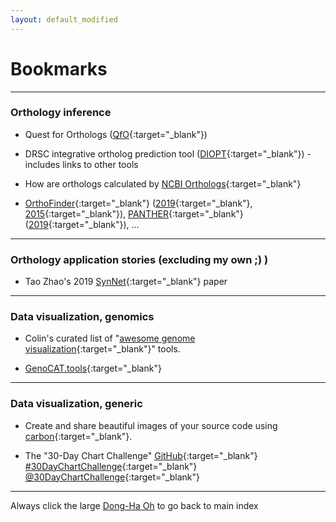 ```yaml
---
layout: default_modified
---
```


# Bookmarks

___
### Orthology inference


- Quest for Orthologs ([QfO](https://questfororthologs.org/){:target="_blank"})

- DRSC integrative ortholog prediction tool ([DIOPT](https://fgr.hms.harvard.edu/diopt-documentation){:target="_blank"}) - includes links to other tools

- How are orthologs calculated by [NCBI Orthologs](https://www.ncbi.nlm.nih.gov/kis/info/how-are-orthologs-calculated/){:target="_blank"}

- [OrthoFinder](https://github.com/davidemms/OrthoFinder){:target="_blank"} ([2019](https://doi.org/10.1186/s13059-019-1832-y){:target="_blank"}, [2015](https://doi.org/10.1186/s13059-015-0721-2){:target="_blank"}), [PANTHER](http://pantherdb.org/panther/){:target="_blank"} ([2019](https://doi.org/10.1038/s41596-019-0128-8){:target="_blank"}), ... 


___
### Orthology application stories (excluding my own ;) )


- Tao Zhao's 2019 [SynNet](https://www.pnas.org/doi/10.1073/pnas.1801757116){:target="_blank"} paper 


___
### Data visualization, genomics


- Colin's curated list of "[awesome genome visualization](https://cmdcolin.github.io/awesome-genome-visualization/?latest=true&tag=Comparative){:target="_blank"}" tools. 

- [GenoCAT.tools](http://genocat.tools/){:target="_blank"}


___
### Data visualization, generic


- Create and share beautiful images of your source code using [carbon](https://carbon.now.sh/){:target="_blank"}. 

- The "30-Day Chart Challenge" [GitHub](https://github.com/30DayChartChallenge/Edition2022){:target="_blank"} [#30DayChartChallenge](https://twitter.com/hashtag/30DayChartChallenge?src=hashtag_click){:target="_blank"} [@30DayChartChallenge](https://twitter.com/30DayChartChall){:target="_blank"}


___
Always click the large [Dong-Ha Oh](index.md) to go back to main index